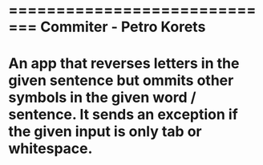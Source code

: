 =============================
Commiter - Petro Korets
=============================
An app that reverses letters
in the given sentence but 
ommits other symbols in the 
given word / sentence.
It sends an exception if the 
given input is only tab or 
whitespace.
=============================